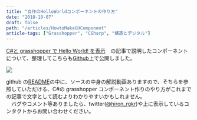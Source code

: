 ```yaml
---
title: "自作のHelloWorldコンポーネントの作り方"
date: "2018-10-07"
draft: false
path: "/articles/HowtoMakeGHComponent"
article-tags: ["Grasshopper", "CSharp", "構造とデジタル"]
---
```


[C#と grasshopper で Hello World! を表示](./CS-grasshopper-HelloWorldComponent)　の記事で説明したコンポーネントについて、整理してこちらも[Github](https://github.com/hrntsm/HelloWorldGH/releases)上で公開しました。

[![](https://2.bp.blogspot.com/-c9x0l3r4drM/WRfabD79LqI/AAAAAAAABXc/1Mjxjg4jz2I8HGhe_NjyTtxpYSYpNPyMgCPcBGAYYCw/s320/%25E3%2583%2588%25E3%2583%2583%25E3%2583%2597%25E7%2594%25BB%25E5%2583%258F.PNG)](https://2.bp.blogspot.com/-c9x0l3r4drM/WRfabD79LqI/AAAAAAAABXc/1Mjxjg4jz2I8HGhe_NjyTtxpYSYpNPyMgCPcBGAYYCw/s1600/%25E3%2583%2588%25E3%2583%2583%25E3%2583%2597%25E7%2594%25BB%25E5%2583%258F.PNG)

github の[README](https://github.com/hrntsm/HelloWorldGH)の中に、ソースの中身の解説動画ありますので、そちらを参照していただける、C#の grasshopper コンポーネント作りのやり方がこれまでの記事で文字として読むよりわかりやすいかもしれません。  
　バグやコメント等ありましたら、twitter([@hiron_rgkr](https://twitter.com/hiron_rgkr?lang=ja))や上に表示しているコンタクトからお問い合わせください。
